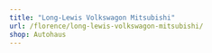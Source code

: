 ```yaml
---
title: "Long-Lewis Volkswagon Mitsubishi"
url: /florence/long-lewis-volkswagon-mitsubishi/
shop: Autohaus
---
```

